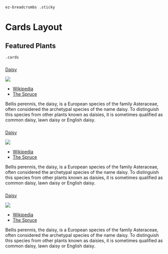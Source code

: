 `ez-breadcrumbs .sticky`

# Cards Layout

## Featured Plants
`.cards`

###

[Daisy]()

![](https://upload.wikimedia.org/wikipedia/commons/thumb/2/29/English_Daisy_(Bellis_Perennis).jpg/400px-English_Daisy_(Bellis_Perennis).jpg)

- [Wikipedia](https://en.wikipedia.org/wiki/Bellis_perennis)
- [The Spruce](https://www.thespruce.com/english-daisy-plant-overview-4767251)

Bellis perennis, the daisy, is a European species of the family Asteraceae, often considered the archetypal species of the name daisy. To distinguish this species from other plants known as daisies, it is sometimes qualified as common daisy, lawn daisy or English daisy.

###

[Daisy]()

![](https://upload.wikimedia.org/wikipedia/commons/thumb/2/29/English_Daisy_(Bellis_Perennis).jpg/400px-English_Daisy_(Bellis_Perennis).jpg)

- [Wikipedia](https://en.wikipedia.org/wiki/Bellis_perennis)
- [The Spruce](https://www.thespruce.com/english-daisy-plant-overview-4767251)

Bellis perennis, the daisy, is a European species of the family Asteraceae, often considered the archetypal species of the name daisy. To distinguish this species from other plants known as daisies, it is sometimes qualified as common daisy, lawn daisy or English daisy.

###

[Daisy]()

![](https://upload.wikimedia.org/wikipedia/commons/thumb/2/29/English_Daisy_(Bellis_Perennis).jpg/400px-English_Daisy_(Bellis_Perennis).jpg)

- [Wikipedia](https://en.wikipedia.org/wiki/Bellis_perennis)
- [The Spruce](https://www.thespruce.com/english-daisy-plant-overview-4767251)

Bellis perennis, the daisy, is a European species of the family Asteraceae, often considered the archetypal species of the name daisy. To distinguish this species from other plants known as daisies, it is sometimes qualified as common daisy, lawn daisy or English daisy.
